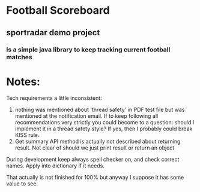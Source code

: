 # Football Scoreboard

## sportradar demo project

### Is a simple java library to keep tracking current football matches

# Notes:

Tech requirements a little inconsistent:

1. nothing was mentioned about 'thread safety' in PDF test file but was
mentioned at the notification email. If to keep following all recommendations very strictly you could become to a
question: should I implement it in a thread safety style? If yes, then I probably could break KISS rule.
2. Get summary API method is actually not described about returning result. Not clear of should we just print result or
   return an object

During development keep always spell checker on, and check correct names. Apply into dictionary if it needs.

That actually is not finished for 100% but anyway I suppose it has some value to see.

